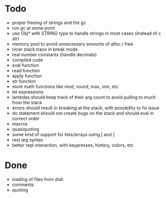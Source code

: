 Todo
====
* proper freeing of strings and the gc
* run gc at some point 
* use Obj* with STRING type to handle strings in most cases (instead of c str)
* memory pool to avoid unnecessary amounts of alloc / free
* nicer stack trace in break mode
* real number constants (handle decimals)
* compiled code
* eval function
* read function
* apply function
* str function
* more math functions like mod, round, max, min, etc
* let expressions
* lambdas should keep track of their arg count to avoid pulling to much from the stack
* errors should result in breaking at the stack, with possibility to fix issue
* do statement should not create bugs on the stack and should eval in correct order
* macros
* quasiquoting
* some kind of support for lists/arrays using [ and ]
* rest arg syntax
* better repl interaction, with keypresses, history, colors, etc

Done
====
* loading of files from disk
* comments
* quoting
